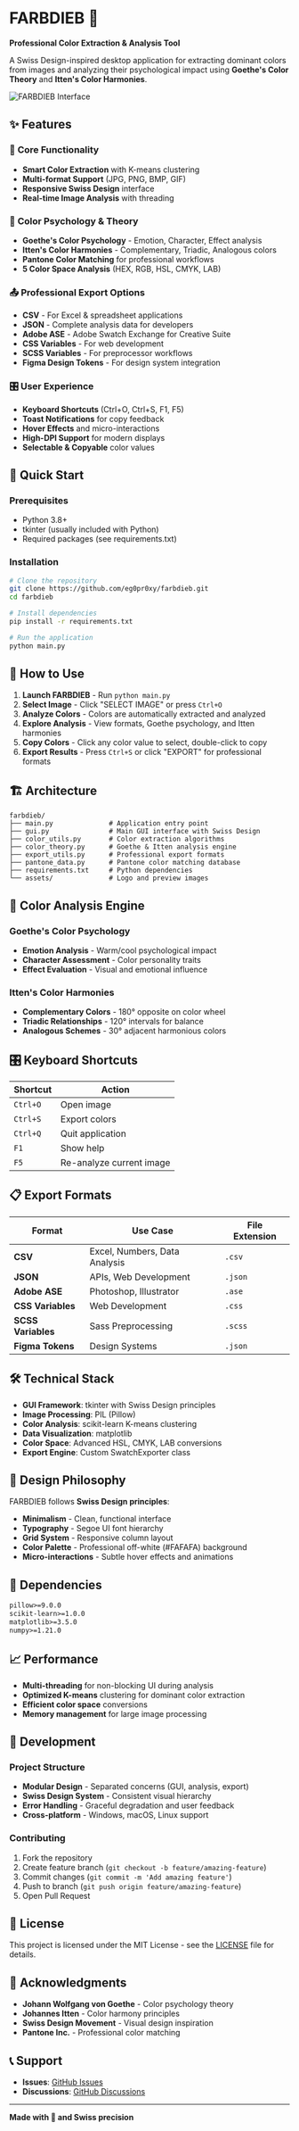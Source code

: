 # FARBDIEB 🎨

**Professional Color Extraction & Analysis Tool**

A Swiss Design-inspired desktop application for extracting dominant colors from images and analyzing their psychological impact using **Goethe's Color Theory** and **Itten's Color Harmonies**.

![FARBDIEB Interface](assets/preview.png)

## ✨ Features

### 🎯 **Core Functionality**
- **Smart Color Extraction** with K-means clustering
- **Multi-format Support** (JPG, PNG, BMP, GIF)
- **Responsive Swiss Design** interface
- **Real-time Image Analysis** with threading

### 🧠 **Color Psychology & Theory**
- **Goethe's Color Psychology** - Emotion, Character, Effect analysis
- **Itten's Color Harmonies** - Complementary, Triadic, Analogous colors
- **Pantone Color Matching** for professional workflows
- **5 Color Space Analysis** (HEX, RGB, HSL, CMYK, LAB)

### 📤 **Professional Export Options**
- **CSV** - For Excel & spreadsheet applications
- **JSON** - Complete analysis data for developers
- **Adobe ASE** - Adobe Swatch Exchange for Creative Suite
- **CSS Variables** - For web development
- **SCSS Variables** - For preprocessor workflows  
- **Figma Design Tokens** - For design system integration

### 🎛️ **User Experience**
- **Keyboard Shortcuts** (Ctrl+O, Ctrl+S, F1, F5)
- **Toast Notifications** for copy feedback
- **Hover Effects** and micro-interactions
- **High-DPI Support** for modern displays
- **Selectable & Copyable** color values

## 🚀 Quick Start

### Prerequisites
- Python 3.8+
- tkinter (usually included with Python)
- Required packages (see requirements.txt)

### Installation

```bash
# Clone the repository
git clone https://github.com/eg0pr0xy/farbdieb.git
cd farbdieb

# Install dependencies
pip install -r requirements.txt

# Run the application
python main.py
```

## 🎨 How to Use

1. **Launch FARBDIEB** - Run `python main.py`
2. **Select Image** - Click "SELECT IMAGE" or press `Ctrl+O`
3. **Analyze Colors** - Colors are automatically extracted and analyzed
4. **Explore Analysis** - View formats, Goethe psychology, and Itten harmonies
5. **Copy Colors** - Click any color value to select, double-click to copy
6. **Export Results** - Press `Ctrl+S` or click "EXPORT" for professional formats

## 🏗️ Architecture

```
farbdieb/
├── main.py              # Application entry point
├── gui.py               # Main GUI interface with Swiss Design
├── color_utils.py       # Color extraction algorithms
├── color_theory.py      # Goethe & Itten analysis engine
├── export_utils.py      # Professional export formats
├── pantone_data.py      # Pantone color matching database
├── requirements.txt     # Python dependencies
└── assets/              # Logo and preview images
```

## 🔬 Color Analysis Engine

### Goethe's Color Psychology
- **Emotion Analysis** - Warm/cool psychological impact
- **Character Assessment** - Color personality traits
- **Effect Evaluation** - Visual and emotional influence

### Itten's Color Harmonies
- **Complementary Colors** - 180° opposite on color wheel
- **Triadic Relationships** - 120° intervals for balance
- **Analogous Schemes** - 30° adjacent harmonious colors

## 🎛️ Keyboard Shortcuts

| Shortcut | Action |
|----------|--------|
| `Ctrl+O` | Open image |
| `Ctrl+S` | Export colors |
| `Ctrl+Q` | Quit application |
| `F1` | Show help |
| `F5` | Re-analyze current image |

## 📋 Export Formats

| Format | Use Case | File Extension |
|--------|----------|----------------|
| **CSV** | Excel, Numbers, Data Analysis | `.csv` |
| **JSON** | APIs, Web Development | `.json` |
| **Adobe ASE** | Photoshop, Illustrator | `.ase` |
| **CSS Variables** | Web Development | `.css` |
| **SCSS Variables** | Sass Preprocessing | `.scss` |
| **Figma Tokens** | Design Systems | `.json` |

## 🛠️ Technical Stack

- **GUI Framework**: tkinter with Swiss Design principles
- **Image Processing**: PIL (Pillow)
- **Color Analysis**: scikit-learn K-means clustering
- **Data Visualization**: matplotlib
- **Color Space**: Advanced HSL, CMYK, LAB conversions
- **Export Engine**: Custom SwatchExporter class

## 🎨 Design Philosophy

FARBDIEB follows **Swiss Design principles**:
- **Minimalism** - Clean, functional interface
- **Typography** - Segoe UI font hierarchy
- **Grid System** - Responsive column layout
- **Color Palette** - Professional off-white (#FAFAFA) background
- **Micro-interactions** - Subtle hover effects and animations

## 🧪 Dependencies

```txt
pillow>=9.0.0
scikit-learn>=1.0.0
matplotlib>=3.5.0
numpy>=1.21.0
```

## 📈 Performance

- **Multi-threading** for non-blocking UI during analysis
- **Optimized K-means** clustering for dominant color extraction
- **Efficient color space** conversions
- **Memory management** for large image processing

## 🔧 Development

### Project Structure
- **Modular Design** - Separated concerns (GUI, analysis, export)
- **Swiss Design System** - Consistent visual hierarchy
- **Error Handling** - Graceful degradation and user feedback
- **Cross-platform** - Windows, macOS, Linux support

### Contributing
1. Fork the repository
2. Create feature branch (`git checkout -b feature/amazing-feature`)
3. Commit changes (`git commit -m 'Add amazing feature'`)
4. Push to branch (`git push origin feature/amazing-feature`)
5. Open Pull Request

## 📜 License

This project is licensed under the MIT License - see the [LICENSE](LICENSE) file for details.

## 🙏 Acknowledgments

- **Johann Wolfgang von Goethe** - Color psychology theory
- **Johannes Itten** - Color harmony principles  
- **Swiss Design Movement** - Visual design inspiration
- **Pantone Inc.** - Professional color matching

## 📞 Support

- **Issues**: [GitHub Issues](https://github.com/eg0pr0xy/farbdieb/issues)
- **Discussions**: [GitHub Discussions](https://github.com/eg0pr0xy/farbdieb/discussions)

---

**Made with 🎨 and Swiss precision**
